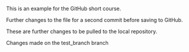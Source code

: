 This is an example for the GitHub short course. 

Further changes to the file for a second commit before saving to GitHub.     

These are further changes to be pulled to the local repository. 

Changes made on the test_branch branch